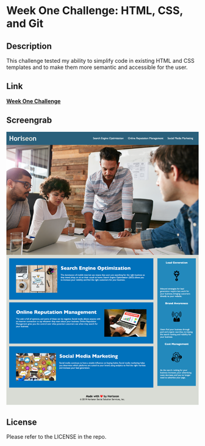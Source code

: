 # Week One Challenge: HTML, CSS, and Git

## Description

This challenge tested my ability to simplify code in existing HTML and CSS templates and to make them more semantic and accessible for the user.

## Link

[**Week One Challenge**](https://mbartnett.github.io/week-one-challenge/)

## Screengrab

![Horiseon website screenshot](./files/images/horiseon-screenshot.png)

## License

Please refer to the LICENSE in the repo.

